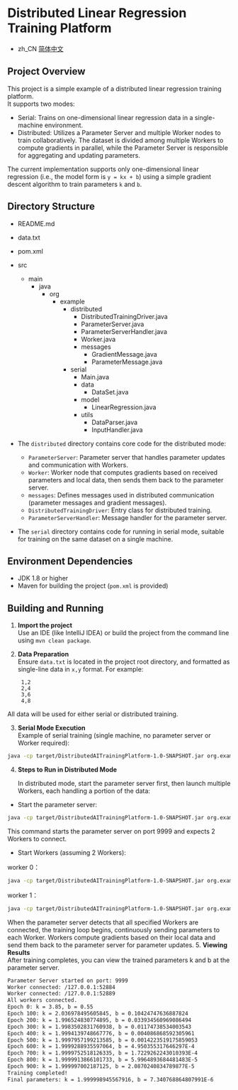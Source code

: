 # Distributed Linear Regression Training Platform

- zh_CN [简体中文](/README.zh_CN.md)
## Project Overview

This project is a simple example of a distributed linear regression training platform.  
It supports two modes:
- Serial: Trains on one-dimensional linear regression data in a single-machine environment.
- Distributed: Utilizes a Parameter Server and multiple Worker nodes to train collaboratively. The dataset is divided among multiple Workers to compute gradients in parallel, while the Parameter Server is responsible for aggregating and updating parameters.

The current implementation supports only one-dimensional linear regression (i.e., the model form is `y = kx + b`) using a simple gradient descent algorithm to train parameters `k` and `b`.

## Directory Structure

- README.md
- data.txt
- pom.xml
- src
    - main
        - java
            - org
                - example
                    - distributed
                        - DistributedTrainingDriver.java
                        - ParameterServer.java
                        - ParameterServerHandler.java
                        - Worker.java
                        - messages
                            - GradientMessage.java
                            - ParameterMessage.java
                    - serial
                        - Main.java
                        - data
                            - DataSet.java
                        - model
                            - LinearRegression.java
                        - utils
                            - DataParser.java
                            - InputHandler.java

- The `distributed` directory contains core code for the distributed mode:
    - `ParameterServer`: Parameter server that handles parameter updates and communication with Workers.
    - `Worker`: Worker node that computes gradients based on received parameters and local data, then sends them back to the parameter server.
    - `messages`: Defines messages used in distributed communication (parameter messages and gradient messages).
    - `DistributedTrainingDriver`: Entry class for distributed training.
    - `ParameterServerHandler`: Message handler for the parameter server.

- The `serial` directory contains code for running in serial mode, suitable for training on the same dataset on a single machine.

## Environment Dependencies

- JDK 1.8 or higher
- Maven for building the project (`pom.xml` is provided)

## Building and Running

1. **Import the project**  
   Use an IDE (like IntelliJ IDEA) or build the project from the command line using `mvn clean package`.

2. **Data Preparation**  
   Ensure `data.txt` is located in the project root directory, and formatted as single-line data in `x,y` format. For example:

   ```
    1,2
    2,4
    3,6
    4,8
   ```

All data will be used for either serial or distributed training.

3. **Serial Mode Execution**  
   Example of serial training (single machine, no parameter server or Worker required):

```bash
java -cp target/DistributedAITrainingPlatform-1.0-SNAPSHOT.jar org.example.serial.Main --dataPath=data.txt
```

4. **Steps to Run in Distributed Mode**

    In distributed mode, start the parameter server first, then launch multiple Workers, each handling a portion of the data:

- Start the parameter server:

```bash
java -cp target/DistributedAITrainingPlatform-1.0-SNAPSHOT.jar org.example.distributed.DistributedTrainingDriver --role server --port 9999 --numWorkers 2 --dataPath data.txt
```
This command starts the parameter server on port 9999 and expects 2 Workers to connect.

- Start Workers (assuming 2 Workers):

worker 0：
```bash
java -cp target/DistributedAITrainingPlatform-1.0-SNAPSHOT.jar org.example.distributed.DistributedTrainingDriver --role worker --serverHost localhost --serverPort 9999 --workerIndex 0 --numWorkers 5 --dataPath data.txt
```
worker 1：
```bash
java -cp target/DistributedAITrainingPlatform-1.0-SNAPSHOT.jar org.example.distributed.DistributedTrainingDriver --role worker --serverHost localhost --serverPort 9999 --workerIndex 1 --numWorkers 5 --dataPath data.txt
```
When the parameter server detects that all specified Workers are connected, the training loop begins, continuously sending parameters to each Worker. Workers compute gradients based on their local data and send them back to the parameter server for parameter updates.
5. **Viewing Results**  
   After training completes, you can view the trained parameters k and b at the parameter server.

```bash
Parameter Server started on port: 9999
Worker connected: /127.0.0.1:52884
Worker connected: /127.0.0.1:52889
All workers connected.
Epoch 0: k = 3.85, b = 0.55
Epoch 100: k = 2.036978495605845, b = 0.10424747636887824
Epoch 200: k = 1.996524830774895, b = 0.033934560969086494
Epoch 300: k = 1.9983502831760938, b = 0.01174738534003543
Epoch 400: k = 1.9994139748667776, b = 0.004086868592305961
Epoch 500: k = 1.9997957199213585, b = 0.0014223519175859053
Epoch 600: k = 1.9999288935597064, b = 4.950355317646297E-4
Epoch 700: k = 1.9999752518126335, b = 1.7229262243010393E-4
Epoch 800: k = 1.9999913866101733, b = 5.9964893684481483E-5
Epoch 900: k = 1.999997002187125, b = 2.0870240834789877E-5
Training completed!
Final parameters: k = 1.999998945567916, b = 7.340768864807991E-6
```